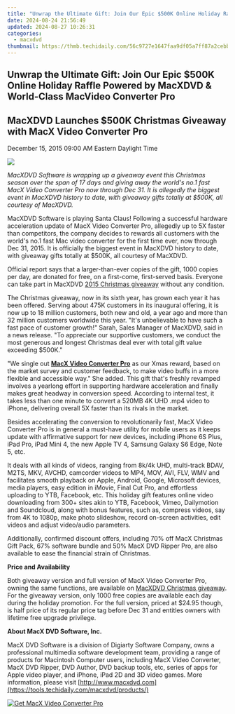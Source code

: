 ```yaml
---
title: "Unwrap the Ultimate Gift: Join Our Epic $500K Online Holiday Raffle Powered by MacXDVD & World-Class MacVideo Converter Pro"
date: 2024-08-24 21:56:49
updated: 2024-08-27 10:26:31
categories:
  - macxdvd
thumbnail: https://thmb.techidaily.com/56c9727e1647faa9df05a7ff87a2cebb670ed94ea60d5a674997e4383f15e6a2.jpg
---
```


## Unwrap the Ultimate Gift: Join Our Epic $500K Online Holiday Raffle Powered by MacXDVD & World-Class MacVideo Converter Pro

## MacXDVD Launches $500K Christmas Giveaway with MacX Video Converter Pro

December 15, 2015 09:00 AM Eastern Daylight Time

![](https://www.macxdvd.com/press-room/../press-room/image/christmas-giveaway.jpg) 

_MacXDVD Software is wrapping up a giveaway event this Christmas season over the span of 17 days and giving away the world's no.1 fast MacX Video Converter Pro now through Dec 31\. It is allegedly the biggest event in MacXDVD history to date, with giveaway gifts totally at $500K, all courtesy of MacXDVD._ 

MacXDVD Software is playing Santa Claus! Following a successful hardware acceleration update of MacX Video Converter Pro, allegedly up to 5X faster than competitors, the company decides to rewards all customers with the world's no.1 fast Mac video converter for the first time ever, now through Dec 31, 2015\. It is officially the biggest event in MacXDVD history to date, with giveaway gifts totally at $500K, all courtesy of MacXDVD.

Official report says that a larger-than-ever copies of the gift, 1000 copies per day, are donated for free, on a first-come, first-served basis. Everyone can take part in MacXDVD [2015 Christmas giveaway](https://tools.techidaily.com/macxdvd/products/) without any condition.

The Christmas giveaway, now in its sixth year, has grown each year it has been offered. Serving about 475K customers in its inaugural offering, it is now up to 18 million customers, both new and old, a year ago and more than 32 million customers worldwide this year. "It's unbelievable to have such a fast pace of customer growth!" Sarah, Sales Manager of MacXDVD, said in a news release. "To appreciate our supportive customers, we conduct the most generous and longest Christmas deal ever with total gift value exceeding $500K."

"We single out [**MacX Video Converter Pro**](https://tools.techidaily.com/macxdvd/products/) as our Xmas reward, based on the market survey and customer feedback, to make video buffs in a more flexible and accessible way." She added. This gift that's freshly revamped involves a yearlong effort in supporting hardware acceleration and finally makes great headway in conversion speed. According to internal test, it takes less than one minute to convert a 520MB 4K UHD .mp4 video to iPhone, delivering overall 5X faster than its rivals in the market.

Besides accelerating the conversion to revolutionarily fast, MacX Video Converter Pro is in general a must-have utility for mobile users as it keeps update with affirmative support for new devices, including iPhone 6S Plus, iPad Pro, iPad Mini 4, the new Apple TV 4, Samsung Galaxy S6 Edge, Note 5, etc. 

It deals with all kinds of videos, ranging from 8k/4k UHD, multi-track BDAV, M2TS, MKV, AVCHD, camcorder videos to MP4, MOV, AVI, FLV, WMV and facilitates smooth playback on Apple, Android, Google, Microsoft devices, media players, easy edition in iMovie, Final Cut Pro, and effortless uploading to YTB, Facebook, etc. This holiday gift features online video downloading from 300+ sites akin to YTB, Facebook, Vimeo, Dailymotion and Soundcloud, along with bonus features, such as, compress videos, say from 4K to 1080p, make photo slideshow, record on-screen activities, edit videos and adjust video/audio parameters.

Additionally, confirmed discount offers, including 70% off MacX Christmas Gift Pack, 67% software bundle and 50% MacX DVD Ripper Pro, are also available to ease the financial strain of Christmas. 

**Price and Availability**

Both giveaway version and full version of MacX Video Converter Pro, owning the same functions, are available on [MacXDVD Christmas giveaway](https://tools.techidaily.com/macxdvd/products/). For the giveaway version, only 1000 free copies are available each day during the holiday promotion. For the full version, priced at $24.95 though, is half price of its regular price tag before Dec 31 and entitles owners with lifetime free upgrade privilege. 

**About MacX DVD Software, Inc.**

 MacX DVD Software is a division of Digiarty Software Company, owns a professional multimedia software development team, providing a range of products for Macintosh Computer users, including MacX Video Converter, MacX DVD Ripper, DVD Author, DVD backup tools, etc, series of apps for Apple video player, and iPhone, iPad 2D and 3D video games. More information, please visit [http://www.macxdvd.com](https://tools.techidaily.com/macxdvd/products/)

[![Get MacX Video Converter Pro](https://www.macxdvd.com/press-room/../adv/mvcp-banner-r.jpg)](https://tools.techidaily.com/macxdvd/products/)

<ins class="adsbygoogle"
     style="display:block"
     data-ad-format="autorelaxed"
     data-ad-client="ca-pub-7571918770474297"
     data-ad-slot="1223367746"></ins>



<ins class="adsbygoogle"
     style="display:block"
     data-ad-client="ca-pub-7571918770474297"
     data-ad-slot="8358498916"
     data-ad-format="auto"
     data-full-width-responsive="true"></ins>
